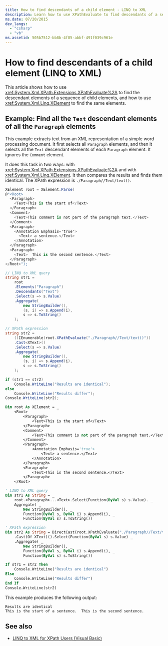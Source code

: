 ```yaml
---
title: How to find descendants of a child element - LINQ to XML
description: Learn how to use XPathEvaluate to find descendants of a set of child elements, and how to use XElement to find the same elements.
ms.date: 07/20/2015
dev_langs:
  - "csharp"
  - "vb"
ms.assetid: 505b7512-bb8b-4f85-abbf-491f039c961e
---
```


# How to find descendants of a child element (LINQ to XML)

This article shows how to use <xref:System.Xml.XPath.Extensions.XPathEvaluate%2A> to find the descendant elements of a sequence of child elements, and how to use <xref:System.Xml.Linq.XElement> to find the same elements.

## Example: Find all the `Text` descendant elements of all the `Paragraph` elements

This example extracts text from an XML representation of a simple word processing document. It first selects all `Paragraph` elements, and then it selects all the `Text` descendant elements of each `Paragraph` element. It ignores the `Comment` element.

It does this task in two ways: with <xref:System.Xml.XPath.Extensions.XPathEvaluate%2A> and with <xref:System.Xml.Linq.XElement>. It then compares the results and finds them identical. The XPath expression is  `./Paragraph//Text/text()`.

```csharp
XElement root = XElement.Parse(
@"<Root>
  <Paragraph>
    <Text>This is the start of</Text>
  </Paragraph>
  <Comment>
    <Text>This comment is not part of the paragraph text.</Text>
  </Comment>
  <Paragraph>
    <Annotation Emphasis='true'>
      <Text> a sentence.</Text>
    </Annotation>
  </Paragraph>
  <Paragraph>
    <Text>  This is the second sentence.</Text>
  </Paragraph>
</Root>");

// LINQ to XML query
string str1 =
    root
    .Elements("Paragraph")
    .Descendants("Text")
    .Select(s => s.Value)
    .Aggregate(
        new StringBuilder(),
        (s, i) => s.Append(i),
        s => s.ToString()
    );

// XPath expression
string str2 =
    ((IEnumerable)root.XPathEvaluate("./Paragraph//Text/text()"))
    .Cast<XText>()
    .Select(s => s.Value)
    .Aggregate(
        new StringBuilder(),
        (s, i) => s.Append(i),
        s => s.ToString()
    );

if (str1 == str2)
    Console.WriteLine("Results are identical");
else
    Console.WriteLine("Results differ");
Console.WriteLine(str2);
```

```vb
Dim root As XElement = _
    <Root>
        <Paragraph>
            <Text>This is the start of</Text>
        </Paragraph>
        <Comment>
            <Text>This comment is not part of the paragraph text.</Text>
        </Comment>
        <Paragraph>
            <Annotation Emphasis='true'>
                <Text> a sentence.</Text>
            </Annotation>
        </Paragraph>
        <Paragraph>
            <Text>This is the second sentence.</Text>
        </Paragraph>
    </Root>

' LINQ to XML query
Dim str1 As String = _
    root.<Paragraph>...<Text>.Select(Function(ByVal s) s.Value). _
    Aggregate( _
        New StringBuilder(), _
        Function(ByVal s, ByVal i) s.Append(i), _
        Function(ByVal s) s.ToString())

' XPath expression
Dim str2 As String = DirectCast(root.XPathEvaluate("./Paragraph//Text/text()"), IEnumerable) _
    .Cast(Of XText)().Select(Function(ByVal s) s.Value) _
    .Aggregate( _
        New StringBuilder(), _
        Function(ByVal s, ByVal i) s.Append(i), _
        Function(ByVal s) s.ToString())

If str1 = str2 Then
    Console.WriteLine("Results are identical")
Else
    Console.WriteLine("Results differ")
End If
Console.WriteLine(str2)
```

This example produces the following output:

```output
Results are identical
This is the start of a sentence.  This is the second sentence.
```

## See also

- [LINQ to XML for XPath Users (Visual Basic)](../../visual-basic/programming-guide/concepts/linq/linq-to-xml-for-xpath-users.md)
